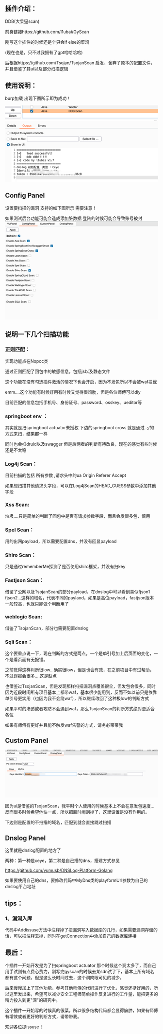 ## 插件介绍：
DDB(大呆逼scan)

前身链接https://github.com/l1ubai/GyScan

刚写这个插件的时候还是个只会if else的菜鸡

(现在也是，只不过我拥有了gpt哈哈哈哈)

后根据https://github.com/Tsojan/TsojanScan 启发，舍弃了原本的配置文件，并且借鉴了其ui以及部分扫描逻辑

## 使用说明：

burp加载 出现下图所示即为成功！

![使用说明](https://github.com/l1ubai/DDBscan/blob/main/1.PNG)

## Config Panel

设置要扫描的漏洞 支持的如下图所示 需要注意！

如果测试后台功能可能会造成添加脏数据 登陆的时候可能会导致账号被封
![Config](https://github.com/l1ubai/DDBscan/blob/main/2.png)

## 说明一下几个扫描功能

### 正则匹配：

实现功能点在Nopoc类

通过正则匹配了回包中的敏感信息，包括js以及静态文件

这个功能在没有勾选插件激活的情况下也会开启，因为不发包所以不会被waf拦截

emm....这个功能有时候好用有时候又觉得很鸡肋，但是各位师傅可以diy

目前匹配的信息包括手机号、身份证号、password、osskey、ueditor等

### springboot env ：

其实就是扫springboot actuator未授权 下边的springboot cross 就是通过..;/的方式来扫，结果都一样

同时也会扫druid以及swagger 但是后两者的判断有待改良，现在的感觉有些时候还是不太稳

### Log4j Scan：

目前扫描的包括 所有参数 ,请求头中的ua Origin Referer Accept

如果想扫描其他请求头字段，可以在Log4jScan的HEAD_GUESS参数中添加其他字段

### Xss Scan:

垃圾....只是简单的判断了回包中是否有请求参数字段，而且会发很多包，慎用

### Spel Scan：

用的出网payload，所以需要配置dns，并没有回显payload 

### Shiro Scan：

只是通过rememberMe探测了是否使用shiro框架，并没有扫key

### Fastjson Scan：

借鉴了公网以及TsojanScan的部分payload，在dnslog中可以看到类似fjson1 fjson2...这样的域名，代表不同的paylaod，如果是高位payload，fastjson版本一般较高，也就只能做个判断用了

### weblogic Scan:

借鉴了TsojanScan，部分也需要配置dnslog

### Sqli Scan：

这个要重点说一下，现在判断的方式是两点，一个是单引号加上后页面的变化，一个是看页面有无报错。

之前觉得这样判断很low...确实很low，但是也会有效，在之前项目中有过帮助，不过误报会很多....这是缺点

也借鉴过TsojanScan，但是发现那样扫描漏洞点覆盖很全，但发包会很多，同时因为近段时间所有项目基本上都带waf，基本很少能用到，反而不如以前只是依靠单引号更实用（也因为我不会绕waf），所以继续改回了这种极low的判断方式

如果平时的渗透或者攻防不会遇到waf，那么TsojanScan的判断方式绝对更适合各位

如果有师傅有更好并且能不触发waf告警的方式，请务必带带我

## Custom Panel

![Custom](https://github.com/l1ubai/DDBscan/blob/main/3.png)

因为ui是借鉴的TsojanScan，我平时个人使用的时候基本上不会在意发包速度...反而很多时候希望他快一点，所以把超时阉割掉了，这里设置是没有作用的。

下边则是配置的不扫描的域名，匹配到就会直接跳过扫描

## Dnslog Panel



这里就是dnslog配置的地方了

两种：第一种是ceye，第二种是自己搭的dns，搭建方式参见

https://github.com/yumusb/DNSLog-Platform-Golang

如果要使用自己的dns，要修改代码中MyDns类的playformUrl参数为自己的dnslog平台地址

## tips：

### 1、漏洞入库

代码中Addissuse方法中注释掉了把漏洞写入数据库的几行，如果需要漏洞存储的话，可以把注释去掉，同时在getConnection中添加自己的数据库连接

## 最后：

个插件一开始开发是为了扫springboot actuator 那个时候这个洞太多了，而自己用手试则有点费心费力，刚写完gyscan的时候去某sdn试了下，基本上所有域名都有这个问题，但是这么长时间过去，这个洞肉眼可见的减少。

后来慢慢加上了其他功能，参考其他师傅的代码进行了优化，感觉还挺好用的，所以这里发出来，希望可以减少安全工程师简单操作反复进行的工作量，能把更多的精力投入到更"深"的研究中。

这个插件一开始写的时候真的很菜，所以很多结构代码都会显得臃肿，如果有师傅有增效或者更好的判断方式，请带带我。

欢迎各位提issuse！
